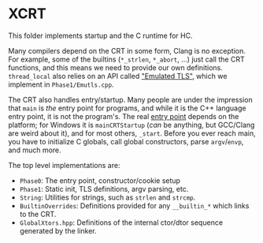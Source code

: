 # XCRT

This folder implements startup and the C runtime for HC.

Many compilers depend on the CRT in some form, Clang is no exception.
For example, some of the builtins (``*_strlen``, ``*_abort``, ...)
just call the CRT functions, and this means we need to provide
our own definitions. ``thread_local`` also relies on an API called
["Emulated TLS"](http://www.chiark.greenend.org.uk/doc/gcc-4.9-doc/gccint.html#Emulated-TLS),
which we implement in ``Phase1/Emutls.cpp``.

The CRT also handles entry/startup. Many people are under the impression that ``main`` is *the*
entry point for programs, and while it is the C++ language entry point, it is not the program's.
The real [entry point](https://en.wikipedia.org/wiki/Entry_point) depends on the platform;
for Windows it is ``mainCRTStartup`` (*can* be anything, but GCC/Clang are weird about it),
and for most others, ``_start``. Before you ever reach main, you have to initialize C globals,
call global constructors, parse ``argv``/``envp``, and much more.

The top level implementations are:

- ``Phase0``: The entry point, constructor/cookie setup
- ``Phase1``: Static init, TLS definitions, argv parsing, etc.
- ``String``: Utilities for strings, such as ``strlen`` and ``strcmp``.
- ``BuiltinOverrides``: Definitions provided for any ``__builtin_*`` which links to the CRT.
- ``GlobalXtors.hpp``: Definitions of the internal ctor/dtor sequence generated by the linker.
